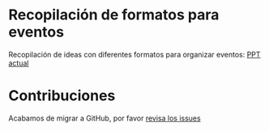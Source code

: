 # Recopilación de formatos para eventos
Recopilación de ideas con diferentes formatos para organizar eventos: [PPT actual](https://docs.google.com/presentation/d/1PD9rEqv1Gtyjc8BLMEJj8-9GYkPUAq_FAxoEnK5BJjM/edit)

# Contribuciones

Acabamos de migrar a GitHub, por favor [revisa los issues](https://github.com/ComBuildersES/formatos-para-eventos/issues?q=sort%3Aupdated-desc+is%3Aissue+is%3Aopen)

